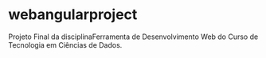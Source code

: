 # webangularproject
Projeto Final da disciplinaFerramenta de Desenvolvimento Web do Curso de Tecnologia em Ciências de Dados.
